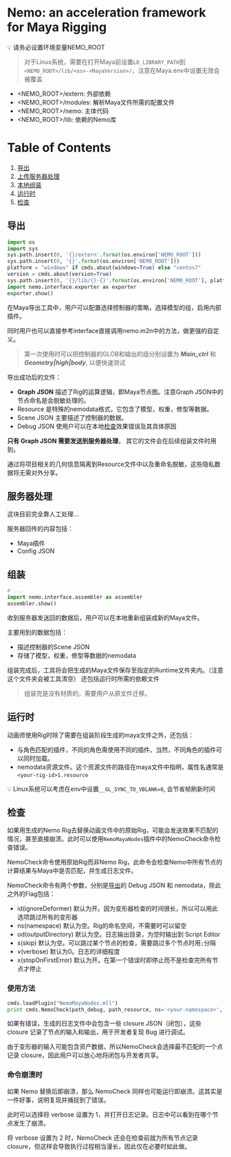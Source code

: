 # Nemo: an acceleration framework for Maya Rigging

💡 请务必设置环境变量NEMO_ROOT

> 对于Linux系统，需要在打开Maya前设置`LD_LIBRARY_PATH`到`<NEMO_ROOT>/lib/<os>-<MayaVersion>/`，注意在Maya.env中设置无效会被覆盖

- <NEMO_ROOT>/extern: 外部依赖
- <NEMO_ROOT>/modules: 解析Maya文件所需的配置文件
- <NEMO_ROOT>/nemo: 主体代码
- <NEMO_ROOT>/lib: 依赖的Nemo库

# Table of Contents
1. [导出](#导出)
2. [上传服务器处理](#服务器处理)
3. [本地组装](#组装)
4. [运行时](#运行时)
5. [检查](#检查)

## 导出

```python
import os
import sys
sys.path.insert(0, '{}/extern'.format(os.environ['NEMO_ROOT']))
sys.path.insert(0, '{}'.format(os.environ['NEMO_ROOT']))
platform = "windows" if cmds.about(windows=True) else "centos7"
version = cmds.about(version=True)
sys.path.insert(0, '{}/lib/{}-{}'.format(os.environ['NEMO_ROOT'], platform, version))
import nemo.interface.exporter as exporter
exporter.show()
```

在Maya导出工具中，用户可以配置选择控制器的策略，选择模型的组，启用内部插件。

同时用户也可以直接参考interface直接调用nemo.m2n中的方法，做更强的自定义。

> 第一次使用时可以把控制器的GLOB和输出的组分别设置为 ***Main_ctrl*** 和 ***Geometry|high|body***, 以便快速测试

导出成功后的文件：

- **Graph JSON** 描述了Rig的运算逻辑，即Maya节点图。注意Graph JSON中的节点命名是会脱敏处理的。
- Resource 是特殊的nemodata格式，它包含了模型，权重，修型等数据。
- Scene JSON 主要描述了控制器的数据。
- Debug JSON 使用户可以在本地[检查](#检查)效果错误及其具体原因

**只有 Graph JSON 需要发送到服务器处理**， 其它的文件会在后续组装文件时用到。

通过将项目相关的几何信息隔离到Resource文件中以及重命名脱敏，这些隐私数据将无需对外分享。

## 服务器处理

这块目前完全靠人工处理...

服务器回传的内容包括：

* Maya插件
* Config JSON

## 组装

```python
# ...
import nemo.interface.assembler as assembler
assembler.show()
```

收到服务器发送回的数据后，用户可以在本地重新组装成新的Maya文件。

主要用到的数据包括：
* 描述控制器的Scene JSON
* 存储了模型，权重，修型等数据的nemodata

组装完成后，工具将会把生成的Maya文件保存至指定的Runtime文件夹内。（注意这个文件夹会被工具清空）
还包括运行时所需的依赖文件

> 组装完是没有材质的，需要用户从原文件迁移。

## 运行时

动画师使用Rig时除了需要在组装阶段生成的maya文件之外，还包括：
* 与角色匹配的插件，不同的角色需使用不同的插件。当然，不同角色的插件可以同时加载。
* nemodata资源文件。这个资源文件的路径在maya文件中指明，属性名通常是`<your-rig-id>1.resource`

💡 Linux系统可以考虑在env中设置`__GL_SYNC_TO_VBLANK=0`, 会节省帧刷新时间

## 检查

如果用生成的Nemo Rig去替换动画文件中的原始Rig，可能会发送效果不匹配的情况，甚至直接崩溃。此时可以使用`NemoMayaNodes`插件中的NemoCheck命令检查错误。

NemoCheck命令使用原始Rig而非Nemo Rig，此命令会检查Nemo中所有节点的计算结果与Maya中是否匹配，并生成日志文件。

NemoCheck命令有两个参数，分别是[导出](#导出)的 Debug JSON 和 nemodata，除此之外的Flag包括：
* id(ignoreDeformer)        默认为开。因为变形器检查的时间很长，所以可以用此选项跳过所有的变形器
* ns(namespace)             默认为空。Rig的命名空间，不需要时可以留空
* od(outputDirectory)       默认为空。日志输出目录，为空时输出到 Script Editor
* s(skip)                   默认为空。可以跳过某个节点的检查，需要跳过多个节点时用`;`分隔
* v(verbose)                默认为0。日志的详细程度
* x(stopOnFirstError)       默认为开。在第一个错误时即停止而不是检查完所有节点才停止

### 使用方法
```python
cmds.loadPlugin("NemoMayaNodes.mll")
print cmds.NemoCheck(path_debug, path_resource, ns='<your-namespace>', od='<your-log-directory>')
```
如果有错误，生成的日志文件中会包含一些 closure JSON（闭包），这些 closure 记录了节点的输入和输出，用于开发者复现 Bug 进行调试。

由于变形器的输入可能包含资产数据，所以NemoCheck会选择最不匹配的一个点记录 closure，因此用户可以放心地将闭包与开发者共享。

### 命令崩溃时
如果 Nemo 替换后即崩溃，那么 NemoCheck 同样也可能运行即崩溃。这其实是一件好事，说明复现并捕捉到了错误。

此时可以选择将 verbose 设置为 1，并打开日志记录。日志中可以看到在哪个节点发生了崩溃。

将 verbose 设置为 2 时，NemoCheck 还会在检查前就为所有节点记录 closure，但这样会导致执行过程相当漫长，因此仅在必要时如此做。